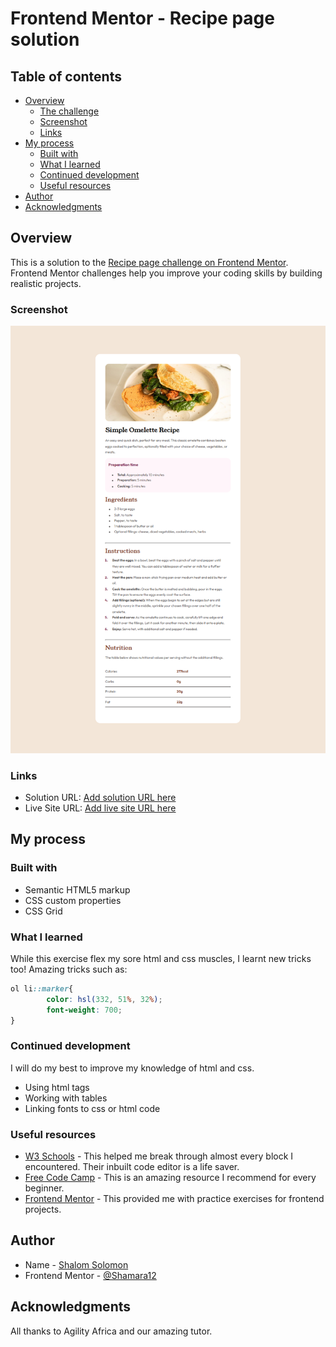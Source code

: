 # Frontend Mentor - Recipe page solution


## Table of contents

- [Overview](#overview)
  - [The challenge](#the-challenge)
  - [Screenshot](#screenshot)
  - [Links](#links)
- [My process](#my-process)
  - [Built with](#built-with)
  - [What I learned](#what-i-learned)
  - [Continued development](#continued-development)
  - [Useful resources](#useful-resources)
- [Author](#author)
- [Acknowledgments](#acknowledgments)



## Overview
This is a solution to the [Recipe page challenge on Frontend Mentor](https://www.frontendmentor.io/challenges/recipe-page-KiTsR8QQKm). Frontend Mentor challenges help you improve your coding skills by building realistic projects. 

### Screenshot

![](./Screenshot.png)


### Links

- Solution URL: [Add solution URL here](https://your-solution-url.com)
- Live Site URL: [Add live site URL here](https://your-live-site-url.com)

## My process

### Built with

- Semantic HTML5 markup
- CSS custom properties
- CSS Grid


### What I learned

While this exercise flex my sore html and css muscles, I learnt new tricks too! Amazing tricks such as:


```css
ol li::marker{
        color: hsl(332, 51%, 32%);
        font-weight: 700;
}
```


### Continued development

I will do my best to improve my knowledge of html and css. 
- Using html tags
- Working with tables
- Linking fonts to css or html code

### Useful resources

- [W3 Schools](https://www.example.comhttps://www.w3schools.com/cssref/sel_marker.php) - This helped me break through almost every block I encountered. Their inbuilt code editor is a life saver.
- [Free Code Camp](https://www.example.comhttps://www.freecodecamp.org/) - This is an amazing resource I recommend for every beginner. 
- [Frontend Mentor](https://www.frontendmentor.io/profile/yourusername) - This provided me with practice exercises for frontend projects.

## Author

- Name - [Shalom Solomon]()
- Frontend Mentor - [@Shamara12](https://www.frontendmentor.io/profile/yourusername)

## Acknowledgments

All thanks to Agility Africa and our amazing tutor.

